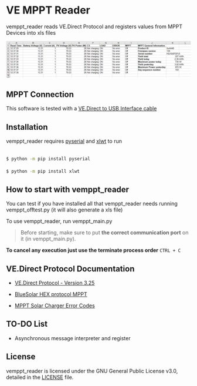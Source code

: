 # VE MPPT Reader


vemppt_reader reads VE.Direct Protocol and registers values from MPPT Devices into xls files

<img src="images/header_image.JPG" >

## MPPT Connection


This software is tested with a [VE.Direct to USB Interface cable](https://www.victronenergy.com.es/accessories/ve-direct-to-usb-interface)


## Installation

vemppt_reader requires [pyserial](https://pypi.org/project/pyserial/) and [xlwt](https://pypi.org/project/xlwt/) to run


```sh

$ python -m pip install pyserial

$ python -m pip install xlwt

```

## How to start with vemppt_reader

You can test if you have installed all that vemppt_reader needs running vemppt_offtest.py (it will also generate a xls file)

To use vemppt_reader, run vemppt_main.py
> Before starting, make sure to put **the correct communication port** on it (in vemppt_main.py).

**To cancel any execution just use the terminate process order** `CTRL + C`

## VE.Direct Protocol Documentation

  - [VE.Direct Protocol - Version 3.25](https://www.victronenergy.com.es/download-document/2036/ve.direct-protocol-3.25.pdf)

  - [BlueSolar HEX protocol MPPT](https://www.victronenergy.com.es/download-document/4459/bluesolar-hex-protocol-mppt.pdf)
  
  - [MPPT Solar Charger Error Codes](https://www.victronenergy.com/live/mppt-error-codes)


## TO-DO List

  - Asynchronous message interpreter and register

## License
vemppt_reader is licensed under the GNU General Public License v3.0, detailed in the [LICENSE](https://github.com/AaronPB/vemppt_reader/blob/master/LICENSE) file.

